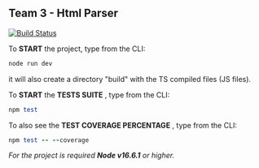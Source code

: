 
## Team 3 - Html Parser

[![Build Status](https://github.com/tomorrowdevs-projects/team3-html-parser/actions/workflows/node.yml/badge.svg?branch=main)](https://github.com/tomorrowdevs-projects/team3-html-parser/actions/workflows/node.yml)

To **START** the project, type from the CLI:

```ruby
node run dev
```
it will also create a directory "build" with the TS compiled files (JS files).

To **START** the **TESTS SUITE** , type from the CLI:
```ruby
npm test
```
To also see the **TEST COVERAGE PERCENTAGE** , type from the CLI:
```ruby
npm test -- --coverage
```
*For the project is required **Node v16.6.1** or higher.*